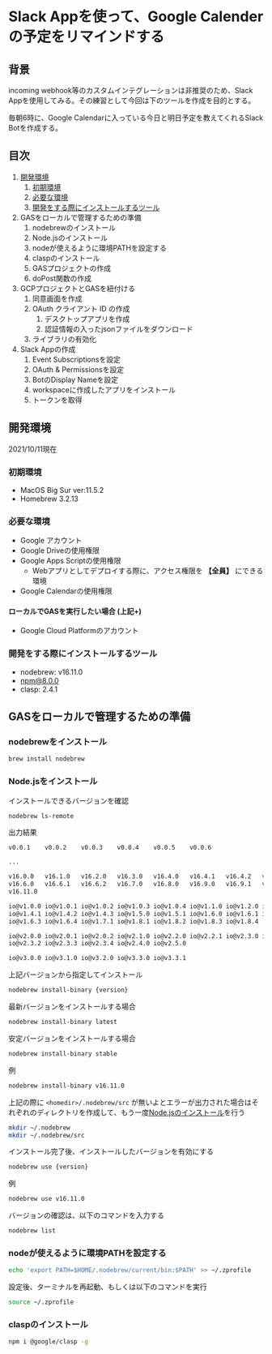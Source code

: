 # Slack Appを使って、Google Calenderの予定をリマインドする

## 背景

incoming webhook等のカスタムインテグレーションは非推奨のため、Slack Appを使用してみる。その練習として今回は下のツールを作成を目的とする。

毎朝6時に、Google Calendarに入っている今日と明日予定を教えてくれるSlack Botを作成する。

## 目次

1. [開発環境](#開発環境)
   1. [初期環境](#初期環境)
   2. [必要な環境](#必要な環境)
   3. [開発をする際にインストールするツール](#開発をする際にインストールするツール)
2. GASをローカルで管理するための準備
   1. nodebrewのインストール
   2. Node.jsのインストール
   3. nodeが使えるように環境PATHを設定する
   4. claspのインストール
   5. GASプロジェクトの作成
   6. doPost関数の作成
3. GCPプロジェクトとGASを紐付ける
   1. 同意画面を作成
   2. OAuth クライアント ID の作成
      1. デスクトップアプリを作成
      2. 認証情報の入ったjsonファイルをダウンロード
   3. ライブラリの有効化
4. Slack Appの作成
   1. Event Subscriptionsを設定
   2. OAuth & Permissionsを設定
   3. BotのDisplay Nameを設定
   4. workspaceに作成したアプリをインストール
   5. トークンを取得

## 開発環境

2021/10/11現在

### 初期環境

- MacOS Big Sur ver:11.5.2
- Homebrew 3.2.13

### 必要な環境

- Google アカウント
- Google Driveの使用権限
- Google Apps Scriptの使用権限
  - Webアプリとしてデプロイする際に、アクセス権限を **【全員】** にできる環境
- Google Calendarの使用権限

#### ローカルでGASを実行したい場合 (上記+)

- Google Cloud Platformのアカウント

### 開発をする際にインストールするツール

- nodebrew: v16.11.0
- npm@8.0.0
- clasp: 2.4.1

## GASをローカルで管理するための準備

### nodebrewをインストール

```zsh
brew install nodebrew
```

### Node.jsをインストール

インストールできるバージョンを確認

```zsh:
nodebrew ls-remote
```

出力結果

```zsh
v0.0.1    v0.0.2    v0.0.3    v0.0.4    v0.0.5    v0.0.6  

...

v16.0.0   v16.1.0   v16.2.0   v16.3.0   v16.4.0   v16.4.1   v16.4.2   v16.5.0
v16.6.0   v16.6.1   v16.6.2   v16.7.0   v16.8.0   v16.9.0   v16.9.1   v16.10.0
v16.11.0  

io@v1.0.0 io@v1.0.1 io@v1.0.2 io@v1.0.3 io@v1.0.4 io@v1.1.0 io@v1.2.0 io@v1.3.0
io@v1.4.1 io@v1.4.2 io@v1.4.3 io@v1.5.0 io@v1.5.1 io@v1.6.0 io@v1.6.1 io@v1.6.2
io@v1.6.3 io@v1.6.4 io@v1.7.1 io@v1.8.1 io@v1.8.2 io@v1.8.3 io@v1.8.4 

io@v2.0.0 io@v2.0.1 io@v2.0.2 io@v2.1.0 io@v2.2.0 io@v2.2.1 io@v2.3.0 io@v2.3.1
io@v2.3.2 io@v2.3.3 io@v2.3.4 io@v2.4.0 io@v2.5.0 

io@v3.0.0 io@v3.1.0 io@v3.2.0 io@v3.3.0 io@v3.3.1 
```

上記バージョンから指定してインストール

```zsh
nodebrew install-binary {version}
```

最新バージョンをインストールする場合

```zsh
nodebrew install-binary latest
```

安定バージョンをインストールする場合

```zsh
nodebrew install-binary stable
```

例

```zsh
nodebrew install-binary v16.11.0
```

上記の際に `<homedir>/.nodebrew/src` が無いよとエラーが出力された場合はそれぞれのディレクトリを作成して、もう一度[Node.jsのインストール](#nodejsをインストール)を行う

```zsh
mkdir ~/.nodebrew
mkdir ~/.nodebrew/src
```

インストール完了後、インストールしたバージョンを有効にする

```zsh
nodebrew use {version}
```

例

```zsh
nodebrew use v16.11.0
```

バージョンの確認は、以下のコマンドを入力する

```zsh
nodebrew list
```

### nodeが使えるように環境PATHを設定する

```zsh
echo 'export PATH=$HOME/.nodebrew/current/bin:$PATH' >> ~/.zprofile
```

設定後、ターミナルを再起動、もしくは以下のコマンドを実行

```zsh
source ~/.zprofile
```

### claspのインストール

```zsh
npm i @google/clasp -g
```